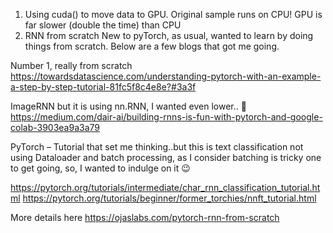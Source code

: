 1. Using cuda() to move data to GPU.
Original sample runs on CPU!
GPU is far slower (double the time) than CPU
2. RNN from scratch
New to pyTorch, as usual, wanted to learn by doing things from scratch. Below are a few blogs that got me going.

Number 1, really from scratch
https://towardsdatascience.com/understanding-pytorch-with-an-example-a-step-by-step-tutorial-81fc5f8c4e8e?#3a3f

ImageRNN but it is using nn.RNN, I wanted even lower.. 🙂
https://medium.com/dair-ai/building-rnns-is-fun-with-pytorch-and-google-colab-3903ea9a3a79

PyTorch – Tutorial that set me thinking..but this is text classification not using Dataloader and batch processing, as I consider batching is tricky one to get going, so, I wanted to indulge on it 😉

https://pytorch.org/tutorials/intermediate/char_rnn_classification_tutorial.html
https://pytorch.org/tutorials/beginner/former_torchies/nnft_tutorial.html

More details here https://ojaslabs.com/pytorch-rnn-from-scratch
